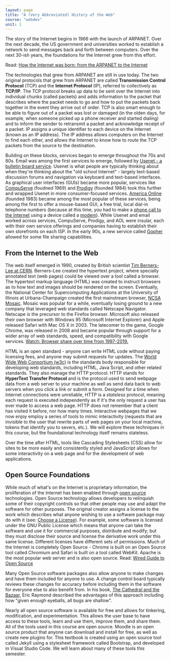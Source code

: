 ```yaml
---
layout: page
title: "A (Very Abbreviated) History of the Web"
course: "webdev"
unit: 1
---
```

The story of the Internet begins in 1966 with the launch of ARPANET. Over the next decade, the US government and universities worked to establish a network to send messages back and forth between computers. Over the next 30-ish years, the foundations for the Internet grew from this effort.

Read: [How the Internet was born: from the ARPANET to the Internet](https://theconversation.com/how-the-internet-was-born-from-the-arpanet-to-the-internet-68072)

The technologies that grew from ARPANET are still in use today. The two original protocols that grew from ARPANET are called **Transmission Control Protocol** (TCP) and the **Internet Protocol** (IP), referred to collectively as **TCP/IP**. The TCP protocol breaks up data to be sent over the Internet into individual chunks (called packets) and adds information to the packet that describes where the packet needs to go and how to put the packets back together in the event they arrive out of order. TCP is also smart enough to be able to figure out of a packet was lost or damaged (in the olden days, for example, when someone picked up a phone receiver and started dialing) and to inform the sender to retransmit a packet and acknowledge receipt of a packet. IP assigns a unique identifier to each device on the Internet (known as an IP address). The IP address allows computers on the Internet to find each other, and allows the Internet to know how to route the TCP packets from the source to the destination.

Building on these blocks, services began to emerge throughout the 70s and 80s. Email was among the first services to emerge, followed by [Usenet - a bulletin board service](https://en.wikipedia.org/wiki/Usenet). Usenet is what people are typically thinking about when they're thinking about the "old school Internet" - largely text-based discussion forums and navigation via keyboard and text-based interfaces. As graphical user interfaces (GUIs) became more popular, services like [CompuServe](https://en.wikipedia.org/wiki/CompuServe) (foudned 1969) and [Prodigy](https://en.wikipedia.org/wiki/Prodigy_(online_service)) (founded 1984) took this further and wrapped Usenet in more consumer-focused services. [America Online](https://en.wikipedia.org/wiki/AOL) (founded 1983) became among the most popular of these services, being among the first to offer a mouse-based GUI, a free trial, local dial-in telephone numbers (because at this time, you had to make a [phone call to the Internet](https://www.youtube.com/watch?v=D1UY7eDRXrs) using a device called a [modem](https://en.wikipedia.org/wiki/Dial-up_Internet_access)). While Usenet and email worked across services, CompuServe, Prodigy, and AOL were insular, each with their own service offerings and companies having to establish their own storefronts on each ISP. In the early 90s, a new service called [Gopher](https://en.wikipedia.org/wiki/Gopher_(protocol)) allowed for some file sharing capabilities.

## From the Internet to the Web

The web itself emerged in 1990, created by British scientist [Tim Berners-Lee at CERN](https://home.cern/science/computing/birth-web/short-history-web). Berners-Lee created the hypertext project, where specially annotated text (web pages) could be viewed over a tool called a browser. The hypertext markup language (HTML) was created to instruct browsers as to how text and images should be rendered on the screen. Eventually, the National Center for Supercomputing Applications at the University of Illinois at Urbana-Champaign created the first mainstream browser, [NCSA Mosaic](https://en.wikipedia.org/wiki/Mosaic_(web_browser)). Mosaic was popular for a while, eventually losing ground to a new company that leveraged web standards called Netscape Navigator. Netscape is the precursor to the Firefox browser. Microsoft also released their own browser with Windows 95 (Microsoft Internet Explorer) and Apple released Safari with Mac OS X in 2003. The latecomer to the game, Google Chrome, was released in 2008 and became popular through support for a wider array of web standards, speed, and compatibility with Google services. [Watch: Browser share over time from 1997-2019.](https://www.reddit.com/r/dataisbeautiful/comments/cxuah9/usage_share_of_internet_browsers_1996_2019_oc/)

HTML is an open standard - anyone can write HTML code without paying licensing fees, and anyone may submit requests for updates. The [World Wide Web Consortium (w3c)](https://www.w3.org) is the standards body responsible for developing web standards, including HTML, Java Script, and other related standards. They also manage the HTTP protocol. HTTP stands for **HyperText Transfer Protocol** and is the protocol used to send webpage data from a web server to your machine as well as send data back to web servers when you click a link or submit a form. Designed for a time when Internet connections were unreliable, HTTP is a *stateless* protocol, meaning each request is executed independently as if it's the only request a user has ever made to access a web page. HTTP does not remember that a client has visited it before, nor how many times. Interactive webpages that we now enjoy employ a series of tools to mimic interactivity (requests that are invisible to the user that rewrite parts of web pages on your local machine, tokens that identify you to severs, etc.). We will explore these techniques in this course, but the foundational technology itself remains stateless.

Over the time after HTML, tools like Cascading Stylesheets (CSS) allow for sites to be more easily and consistently styled and JavaScript allows for some interactivity on a web page and for the development of web applications. 

## Open Source Foundations

While much of what's on the Internet is proprietary information, the proliferation of the Internet has been enabled through [open source](https://opensource.com/resources/what-open-source) technologies. Open Source technology allows developers to relinquish some of their copyright controls so that other people may use and adapt the software for other purposes. The original creator assigns a license to the work which describes what anyone wishing to use a software package may do with it (see: [Choose a License](https://choosealicense.com)). For example, some software is licensed under the GNU Public License which means that anyone can take the software and use it for commercial purposes, distribute and modify; but they must disclose their source and license the derivative work under this same license. Different licenses have different sets of permissions. Much of the Internet is completely Open Source - Chrome is built on an Open Source tool called Chromium and Safari is built on a tool called WebKit. Apache is the most popular web server and is also open source.
Read: [Wired Guide to Open Source](https://www.wired.com/story/wired-guide-open-source-software/)

Many Open Source software packages also allow anyone to make changes and have them included for anyone to use. A change control board typically reviews these changes for accuracy before including them in the software for everyone else to also benefit from. In his book, [The Cathedral and the Bazaar](http://www.catb.org/~esr/writings/cathedral-bazaar/cathedral-bazaar/index.html), Eric Raymond described the advantages of this approach including how "given enough eyeballs, all bugs are shallow".

Nearly all open source software is available for free and allows for tinkering, modification, and experimentation. This allows the user base to have access to these tools, learn and use them, improve them, and share them. All of the tools used in this course are open source. Moodle is an open source product that anyone can download and install for free, as well as create new plugins for. This textbook is created using an open source tool called Jekyll using a stylesheet framework called Bootstrap, and developed in Visual Studio Code. We will learn about many of these tools this semester. 

